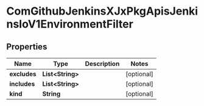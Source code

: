 
# ComGithubJenkinsXJxPkgApisJenkinsIoV1EnvironmentFilter

## Properties
Name | Type | Description | Notes
------------ | ------------- | ------------- | -------------
**excludes** | **List&lt;String&gt;** |  |  [optional]
**includes** | **List&lt;String&gt;** |  |  [optional]
**kind** | **String** |  |  [optional]



